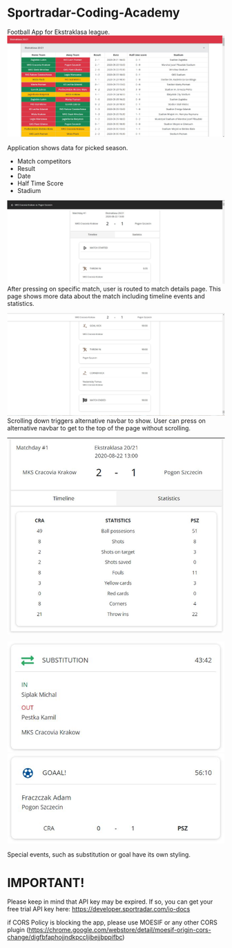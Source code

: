 # Sportradar-Coding-Academy
Football App for Ekstraklasa league.
![MainPage](MainPage.JPG)

Application shows data for picked season.
- Match competitors
- Result
- Date
- Half Time Score
- Stadium

 


![MatchDetails](MatchDetails.JPG)
After pressing on specific match, user is routed to match details page. This page shows more data about the match including timeline events and statistics.

![Finish](Finish.JPG)
Scrolling down triggers alternative navbar to show. User can press on alternative navbar to get to the top of the page without scrolling.

![Stats](Stats.JPG)

![Substition](SE_Substitution.JPG)
![Goal](SE_Goal.JPG)

Special events, such as substitution or goal have its own styling.

# IMPORTANT!
Please keep in mind that API key may be expired. If so, you can get your free trial API key here: https://developer.sportradar.com/io-docs

if CORS Policy is blocking the app, please use MOESIF or any other CORS plugin (https://chrome.google.com/webstore/detail/moesif-origin-cors-change/digfbfaphojjndkpccljibejjbppifbc)
